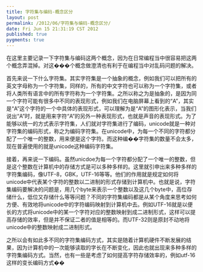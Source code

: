 ```yaml
---
title: 字符集与编码-概念区分
layout: post
permalink: /2012/06/字符集与编码-概念区分/
date: Fri Jun 15 21:31:19 CST 2012
published: true
pygments: true
---
```


在这里主要记录一下字符集与编码这两个概念，因为在日常编程当中很容易把这两个概念弄混掉。对这���个概念做澄清也有利于在编程当中对乱码问题的解决。

首先来说一下什么字符集。其实字符集是一个抽象的概念，例如我们可以把所有的英文字母称为一个字符集，同样的，所有的中文字符也可以称为一个字符集，或者将人类所有语言中的所有字符称为一个字符集。之所以称之为是抽象的，是因为同一个字符可能有很多中不同的表现形式，例如我们在电脑屏幕上看到的“A”，其实是“A”这个字符的一个中具体的表现形式，可以理解为是“A”的图形化表示，当我们说出“A”时，就是用来字符“A”的另外一种表现形式，也就是声音的表现形式。为了能够以统一的方式表示字符集，人们就对字符集进行了编码，unicode就是一种对字符集的编码形式，称之为编码字符集。在unicode中，为每一个不同的字符都分配了一个唯一的整数，用来便是这个字符。而这种编��字符集的数量不会太多，现在普遍使用的就是unicode这种编码字符集。

接着，再来说一下编码。虽然unicdoe为每一个字符都分配了一个唯一的整数，但是这个整数在计算机中的存储方式是可以多种多样的。这里就引申出来多种多样的字符集编码，像UTF-8，GBK，UTF-16等等。他们的作用就是规定如何将unicode中代表某个字符的整数以二进制的形式存储到计算机中。也就是说，字符集编码要解决的问题是，用几个byte来表示一个整数以及这几个byte中，高位存储什么，低位又存储什么等等问题？不同的字符集编码都是从某个角度来思考如何方便、有效地将unicode中的字符编码映射到计算机中去。例如UTF-16就是以便长的方式将unicode中的某一个字符对应的整数映射到成二进制形式，这样可以提高存储的效率，但是并不保证二者的值是相等的。而UTF-32则是原封不动地将unicode中的整数映射成二进制形式。



之所以会有如此多不同的字符集编码方式，其实是随着计算机硬件不断发展的结果，因为计算机中的一次能够读取的字长在不断变化，因此也就出现来多种多样的字符集编码方式。当然，也有一些是考虑了如何提高字符存储效率的，例如utf-16这样的变长编码方式��
